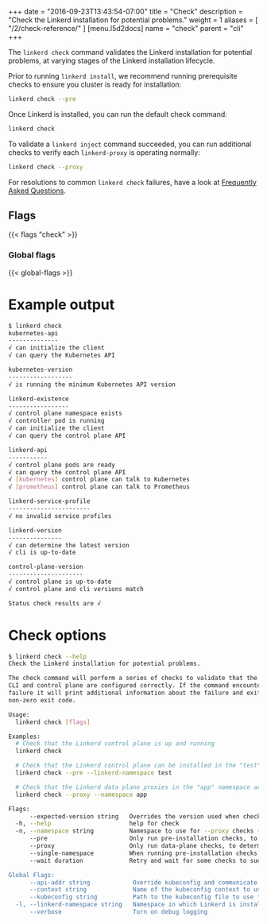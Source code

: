 +++
date = "2016-09-23T13:43:54-07:00"
title = "Check"
description = "Check the Linkerd installation for potential problems."
weight = 1
aliases = [
  "/2/check-reference/"
]
[menu.l5d2docs]
  name = "check"
  parent = "cli"
+++

The `linkerd check` command validates the Linkerd installation for potential
problems, at varying stages of the Linkerd installation lifecycle.

Prior to running `linkerd install`, we recommend running prerequisite checks to
ensure you cluster is ready for installation:
```bash
linkerd check --pre
```

Once Linkerd is installed, you can run the default check command:
```bash
linkerd check
```

To validate a `linkerd inject` command succeeded, you can run additional checks
to verify each `linkerd-proxy` is operating normally:
```bash
linkerd check --proxy
```

For resolutions to common `linkerd check` failures, have a look at
[Frequently Asked Questions](/2/faq).

## Flags

{{< flags "check" >}}

### Global flags

{{< global-flags >}}

# Example output

```bash
$ linkerd check
kubernetes-api
--------------
√ can initialize the client
√ can query the Kubernetes API

kubernetes-version
------------------
√ is running the minimum Kubernetes API version

linkerd-existence
-----------------
√ control plane namespace exists
√ controller pod is running
√ can initialize the client
√ can query the control plane API

linkerd-api
-----------
√ control plane pods are ready
√ can query the control plane API
√ [kubernetes] control plane can talk to Kubernetes
√ [prometheus] control plane can talk to Prometheus

linkerd-service-profile
-----------------------
√ no invalid service profiles

linkerd-version
---------------
√ can determine the latest version
√ cli is up-to-date

control-plane-version
---------------------
√ control plane is up-to-date
√ control plane and cli versions match

Status check results are √
```

# Check options

```bash
$ linkerd check --help
Check the Linkerd installation for potential problems.

The check command will perform a series of checks to validate that the linkerd
CLI and control plane are configured correctly. If the command encounters a
failure it will print additional information about the failure and exit with a
non-zero exit code.

Usage:
  linkerd check [flags]

Examples:
  # Check that the Linkerd control plane is up and running
  linkerd check

  # Check that the Linkerd control plane can be installed in the "test" namespace
  linkerd check --pre --linkerd-namespace test

  # Check that the Linkerd data plane proxies in the "app" namespace are up and running
  linkerd check --proxy --namespace app

Flags:
      --expected-version string   Overrides the version used when checking if Linkerd is running the latest version (mostly for testing)
  -h, --help                      help for check
  -n, --namespace string          Namespace to use for --proxy checks (default: all namespaces)
      --pre                       Only run pre-installation checks, to determine if the control plane can be installed
      --proxy                     Only run data-plane checks, to determine if the data plane is healthy
      --single-namespace          When running pre-installation checks (--pre), only check the permissions required to operate the control plane in a single namespace
      --wait duration             Retry and wait for some checks to succeed if they don't pass the first time (default 5m0s)

Global Flags:
      --api-addr string            Override kubeconfig and communicate directly with the control plane at host:port (mostly for testing)
      --context string             Name of the kubeconfig context to use
      --kubeconfig string          Path to the kubeconfig file to use for CLI requests
  -l, --linkerd-namespace string   Namespace in which Linkerd is installed [$LINKERD_NAMESPACE] (default "linkerd")
      --verbose                    Turn on debug logging
```

